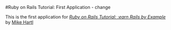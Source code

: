 #Ruby on Rails Tutorial: First Application - change

This is the first application for [*Ruby on Rails Tutorial: :earn Rails by Example*](http://railstutorial.org) by [Mike Hartl](http:mikeyh.org)
